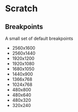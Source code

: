 # Scratch

## Breakpoints

A small set of default breakpoints

* 2560x1600
* 2560x1440
* 1920x1200
* 1920x1080
* 1680x1050
* 1440x900
* 1366x768
* 1024x768
* 480x800
* 480x640
* 480x320
* 320x240